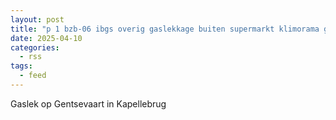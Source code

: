 ```yaml
---
layout: post
title: "p 1 bzb-06 ibgs overig gaslekkage buiten supermarkt klimorama gentsevaart kapellebrug 196595 196730"
date: 2025-04-10
categories: 
  - rss
tags: 
  - feed
---
```


Gaslek op Gentsevaart in Kapellebrug

